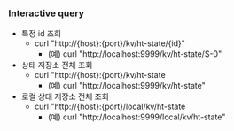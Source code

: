### Interactive query
* 특정 id 조회
  * curl "http://{host}:{port}/kv/ht-state/{id}"
    * (예) curl "http://localhost:9999/kv/ht-state/S-0"
* 상태 저장소 전체 조회
  * curl "http://{host}:{port}/kv/ht-state
    * (예) curl "http://localhost:9999/kv/ht-state"
* 로컬 상태 저장소 전체 조회
  * curl "http://{host}:{port}/local/kv/ht-state
    * (예) curl "http://localhost:9999/local/kv/ht-state"
